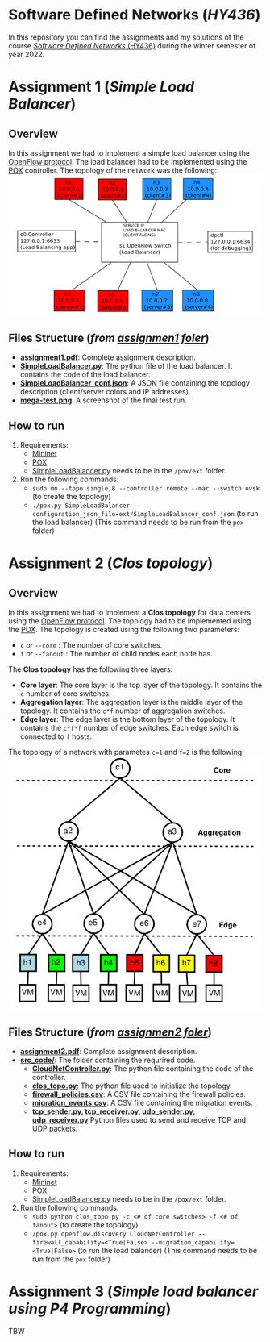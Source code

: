 # Software Defined Networks (*HY436*) 
In this repository you can find the assignments and my solutions of the course [*Software Defined Networks* (HY436)](https://www.csd.uoc.gr/~hy436/) during the winter semester of year 2022.
# Assignment 1 (*Simple Load Balancer*)
## Overview
In this assignment we had to implement a simple load balancer using the [OpenFlow protocol](https://en.wikipedia.org/wiki/OpenFlow). The load balancer had to be implemented using the [POX](https://github.com/noxrepo/pox) controller. The topology of the network was the following:
![Assignment 1 topology](/.README_images/assignment1_topo.png)

## Files Structure (*from [assignmen1 foler](/assignment1)*)
- **[assignment1.pdf](/assignment1/assignment1.pdf)**: Complete assignment description.
- **[SimpleLoadBalancer.py](/assignment1/SimpleLoadBalancer.py)**: The python file of the load balancer. It contains the code of the load balancer.
- **[SimpleLoadBalancer_conf.json](/assignment1/SimpleLoadBalancer_conf.json)**: A JSON file containing the topology description (client/server colors and IP addresses).
- **[mega-test.png](/assignment1/mega-test.png)**: A screenshot of the final test run.

## How to run

1. Requirements:
    - [Mininet](https://pypi.org/project/mininet/)
    - [POX](https://github.com/noxrepo/pox)
    - [SimpleLoadBalancer.py](/assignment1/SimpleLoadBalancer.py) needs to be in the `/pox/ext` folder.
2. Run the following commands:
    - `sudo mn --topo single,8 --controller remote --mac --switch ovsk` 
    (to create the topology)
    - `./pox.py SimpleLoadBalancer --configuration_json_file=ext/SimpleLoadBalancer_conf.json` (to run the load balancer) (This command needs to be run from the `pox` folder)

# Assignment 2 (*Clos topology*)
## Overview
In this assignment we had to implement a **Clos topology** for data centers using the [OpenFlow protocol](https://en.wikipedia.org/wiki/OpenFlow). The topology had to be implemented using the [POX](https://github.com/noxrepo/pox). The topology is created using the following two parameters:
- `c` *or* `--core` : The number of core switches.
- `f` *or* `--fanout` : The number of child nodes each node has.

The **Clos topology** has the following three layers:
- **Core layer**: The core layer is the top layer of the topology. It contains the `c` number of core switches.
- **Aggregation layer**: The aggregation layer is the middle layer of the topology. It contains the `c*f` number of aggregation switches.
- **Edge layer**: The edge layer is the bottom layer of the topology. It contains the `c*f*f` number of edge switches. Each edge switch is connected to `f` hosts.

The topology of a network with parametes `c=1` and `f=2` is the following:
![Assignment 2 topology](/.README_images/assignment2_topo.png)

## Files Structure (*from [assignmen2 foler](/assignment2)*)
- **[assignment2.pdf](/assignment2/assignment2.pdf)**: Complete assignment description.
- **[src_code/](/assignment2/src_code)**: The folder containing the requrired code.
    - **[CloudNetController.py](/assignment2/src_code/CloudNetController.py)**: The python file containing the code of the controller.
    - **[clos_topo.py](/assignment2/src_code/clos_topo.py)**: The python file used to initialize the topology.
    - **[firewall_policies.csv](/assignment2/src_code/firewall_policies.csv)**: A CSV file containing the firewall policies.
    - **[migration_events.csv](/assignment2/src_code/migration_events.csv)**: A CSV file containing the migration events.
    - **[tcp_sender.py](/assignment2/src_code/tcp_sender.py), [tcp_receiver.py](/assignment2/src_code/tcp_receiver.py), [udp_sender.py](/assignment2/src_code/udp_sender.py), [udp_receiver.py](/assignment2/src_code/udp_receiver.py)**:Python files used to send and receive TCP and UDP packets.
## How to run

1. Requirements:
    - [Mininet](https://pypi.org/project/mininet/)
    - [POX](https://github.com/noxrepo/pox)
    - [SimpleLoadBalancer.py](/assignment1/SimpleLoadBalancer.py) needs to be in the `/pox/ext` folder.
2. Run the following commands:
    - `sudo python clos_topo.py -c <# of core switches> -f <# of fanout>`
    (to create the topology)
    - `/pox.py openflow.discovery CloudNetController --firewall_capability=<True|False> --migration_capability=<True|False>` (to run the load balancer) (This command needs to be run from the `pox` folder)

# Assignment 3 (*Simple load balancer using P4 Programming*)

TBW